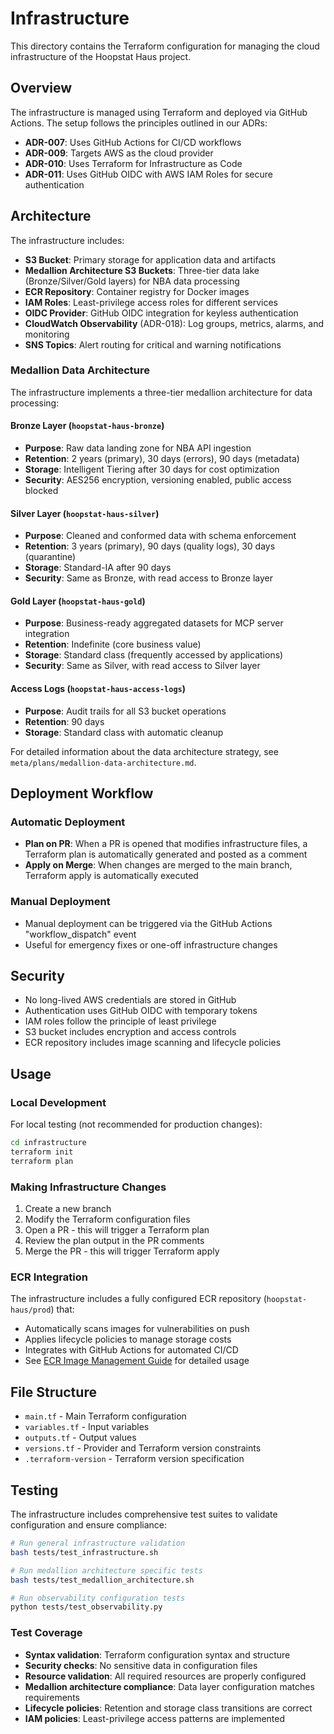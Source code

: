 # Infrastructure

This directory contains the Terraform configuration for managing the cloud infrastructure of the Hoopstat Haus project.

## Overview

The infrastructure is managed using Terraform and deployed via GitHub Actions. The setup follows the principles outlined in our ADRs:

- **ADR-007**: Uses GitHub Actions for CI/CD workflows
- **ADR-009**: Targets AWS as the cloud provider  
- **ADR-010**: Uses Terraform for Infrastructure as Code
- **ADR-011**: Uses GitHub OIDC with AWS IAM Roles for secure authentication

## Architecture

The infrastructure includes:

- **S3 Bucket**: Primary storage for application data and artifacts
- **Medallion Architecture S3 Buckets**: Three-tier data lake (Bronze/Silver/Gold layers) for NBA data processing
- **ECR Repository**: Container registry for Docker images
- **IAM Roles**: Least-privilege access roles for different services
- **OIDC Provider**: GitHub OIDC integration for keyless authentication
- **CloudWatch Observability** (ADR-018): Log groups, metrics, alarms, and monitoring
- **SNS Topics**: Alert routing for critical and warning notifications

### Medallion Data Architecture

The infrastructure implements a three-tier medallion architecture for data processing:

#### Bronze Layer (`hoopstat-haus-bronze`)
- **Purpose**: Raw data landing zone for NBA API ingestion
- **Retention**: 2 years (primary), 30 days (errors), 90 days (metadata)
- **Storage**: Intelligent Tiering after 30 days for cost optimization
- **Security**: AES256 encryption, versioning enabled, public access blocked

#### Silver Layer (`hoopstat-haus-silver`)
- **Purpose**: Cleaned and conformed data with schema enforcement
- **Retention**: 3 years (primary), 90 days (quality logs), 30 days (quarantine)
- **Storage**: Standard-IA after 90 days
- **Security**: Same as Bronze, with read access to Bronze layer

#### Gold Layer (`hoopstat-haus-gold`)
- **Purpose**: Business-ready aggregated datasets for MCP server integration
- **Retention**: Indefinite (core business value)
- **Storage**: Standard class (frequently accessed by applications)
- **Security**: Same as Silver, with read access to Silver layer

#### Access Logs (`hoopstat-haus-access-logs`)
- **Purpose**: Audit trails for all S3 bucket operations
- **Retention**: 90 days
- **Storage**: Standard class with automatic cleanup

For detailed information about the data architecture strategy, see `meta/plans/medallion-data-architecture.md`.

## Deployment Workflow

### Automatic Deployment
- **Plan on PR**: When a PR is opened that modifies infrastructure files, a Terraform plan is automatically generated and posted as a comment
- **Apply on Merge**: When changes are merged to the main branch, Terraform apply is automatically executed

### Manual Deployment
- Manual deployment can be triggered via the GitHub Actions "workflow_dispatch" event
- Useful for emergency fixes or one-off infrastructure changes

## Security

- No long-lived AWS credentials are stored in GitHub
- Authentication uses GitHub OIDC with temporary tokens
- IAM roles follow the principle of least privilege
- S3 bucket includes encryption and access controls
- ECR repository includes image scanning and lifecycle policies

## Usage

### Local Development
For local testing (not recommended for production changes):

```bash
cd infrastructure
terraform init
terraform plan
```

### Making Infrastructure Changes
1. Create a new branch
2. Modify the Terraform configuration files
3. Open a PR - this will trigger a Terraform plan
4. Review the plan output in the PR comments
5. Merge the PR - this will trigger Terraform apply

### ECR Integration
The infrastructure includes a fully configured ECR repository (`hoopstat-haus/prod`) that:
- Automatically scans images for vulnerabilities on push
- Applies lifecycle policies to manage storage costs
- Integrates with GitHub Actions for automated CI/CD
- See [ECR Image Management Guide](../docs/ECR_IMAGE_MANAGEMENT.md) for detailed usage

## File Structure

- `main.tf` - Main Terraform configuration
- `variables.tf` - Input variables
- `outputs.tf` - Output values
- `versions.tf` - Provider and Terraform version constraints
- `.terraform-version` - Terraform version specification

## Testing

The infrastructure includes comprehensive test suites to validate configuration and ensure compliance:

```bash
# Run general infrastructure validation
bash tests/test_infrastructure.sh

# Run medallion architecture specific tests  
bash tests/test_medallion_architecture.sh

# Run observability configuration tests
python tests/test_observability.py
```

### Test Coverage
- **Syntax validation**: Terraform configuration syntax and structure
- **Security checks**: No sensitive data in configuration files
- **Resource validation**: All required resources are properly configured
- **Medallion architecture compliance**: Data layer configuration matches requirements
- **Lifecycle policies**: Retention and storage class transitions are correct
- **IAM policies**: Least-privilege access patterns are implemented